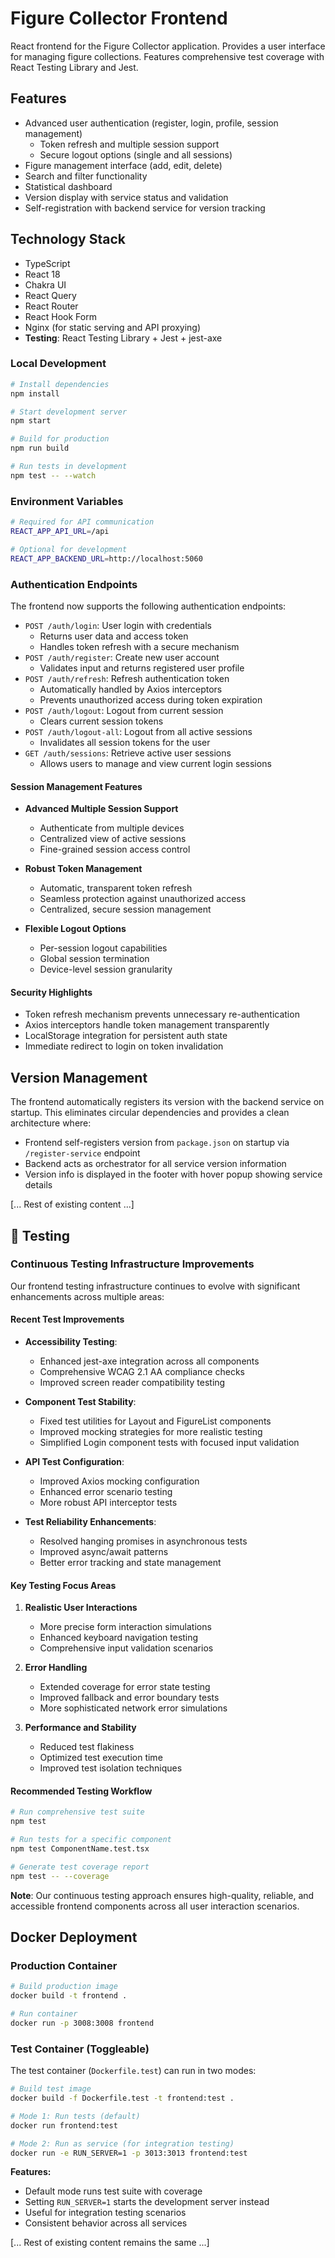 # Figure Collector Frontend

React frontend for the Figure Collector application. Provides a user interface for managing figure collections. Features comprehensive test coverage with React Testing Library and Jest.

## Features

- Advanced user authentication (register, login, profile, session management)
  - Token refresh and multiple session support
  - Secure logout options (single and all sessions)
- Figure management interface (add, edit, delete)
- Search and filter functionality
- Statistical dashboard
- Version display with service status and validation
- Self-registration with backend service for version tracking

## Technology Stack

- TypeScript
- React 18
- Chakra UI
- React Query
- React Router
- React Hook Form
- Nginx (for static serving and API proxying)
- **Testing**: React Testing Library + Jest + jest-axe

### Local Development

```bash
# Install dependencies
npm install

# Start development server
npm start

# Build for production
npm run build

# Run tests in development
npm test -- --watch
```

### Environment Variables

```bash
# Required for API communication
REACT_APP_API_URL=/api

# Optional for development
REACT_APP_BACKEND_URL=http://localhost:5060
```

### Authentication Endpoints

The frontend now supports the following authentication endpoints:

- `POST /auth/login`: User login with credentials
  - Returns user data and access token
  - Handles token refresh with a secure mechanism
- `POST /auth/register`: Create new user account
  - Validates input and returns registered user profile
- `POST /auth/refresh`: Refresh authentication token
  - Automatically handled by Axios interceptors
  - Prevents unauthorized access during token expiration
- `POST /auth/logout`: Logout from current session
  - Clears current session tokens
- `POST /auth/logout-all`: Logout from all active sessions
  - Invalidates all session tokens for the user
- `GET /auth/sessions`: Retrieve active user sessions
  - Allows users to manage and view current login sessions

#### Session Management Features

- **Advanced Multiple Session Support**
  - Authenticate from multiple devices
  - Centralized view of active sessions
  - Fine-grained session access control

- **Robust Token Management**
  - Automatic, transparent token refresh
  - Seamless protection against unauthorized access
  - Centralized, secure session management

- **Flexible Logout Options**
  - Per-session logout capabilities
  - Global session termination
  - Device-level session granularity

#### Security Highlights

- Token refresh mechanism prevents unnecessary re-authentication
- Axios interceptors handle token management transparently
- LocalStorage integration for persistent auth state
- Immediate redirect to login on token invalidation

## Version Management

The frontend automatically registers its version with the backend service on startup. This eliminates circular dependencies and provides a clean architecture where:

- Frontend self-registers version from `package.json` on startup via `/register-service` endpoint
- Backend acts as orchestrator for all service version information
- Version info is displayed in the footer with hover popup showing service details

[... Rest of existing content ...]

## 🧪 Testing

### Continuous Testing Infrastructure Improvements

Our frontend testing infrastructure continues to evolve with significant enhancements across multiple areas:

#### Recent Test Improvements

- **Accessibility Testing**: 
  - Enhanced jest-axe integration across all components
  - Comprehensive WCAG 2.1 AA compliance checks
  - Improved screen reader compatibility testing

- **Component Test Stability**:
  - Fixed test utilities for Layout and FigureList components
  - Improved mocking strategies for more realistic testing
  - Simplified Login component tests with focused input validation

- **API Test Configuration**:
  - Improved Axios mocking configuration
  - Enhanced error scenario testing
  - More robust API interceptor tests

- **Test Reliability Enhancements**:
  - Resolved hanging promises in asynchronous tests
  - Improved async/await patterns
  - Better error tracking and state management

#### Key Testing Focus Areas

1. **Realistic User Interactions**
   - More precise form interaction simulations
   - Enhanced keyboard navigation testing
   - Comprehensive input validation scenarios

2. **Error Handling**
   - Extended coverage for error state testing
   - Improved fallback and error boundary tests
   - More sophisticated network error simulations

3. **Performance and Stability**
   - Reduced test flakiness
   - Optimized test execution time
   - Improved test isolation techniques

#### Recommended Testing Workflow

```bash
# Run comprehensive test suite
npm test

# Run tests for a specific component
npm test ComponentName.test.tsx

# Generate test coverage report
npm test -- --coverage
```

**Note**: Our continuous testing approach ensures high-quality, reliable, and accessible frontend components across all user interaction scenarios.

## Docker Deployment

### Production Container
```bash
# Build production image
docker build -t frontend .

# Run container
docker run -p 3008:3008 frontend
```

### Test Container (Toggleable)
The test container (`Dockerfile.test`) can run in two modes:

```bash
# Build test image
docker build -f Dockerfile.test -t frontend:test .

# Mode 1: Run tests (default)
docker run frontend:test

# Mode 2: Run as service (for integration testing)
docker run -e RUN_SERVER=1 -p 3013:3013 frontend:test
```

**Features:**
- Default mode runs test suite with coverage
- Setting `RUN_SERVER=1` starts the development server instead
- Useful for integration testing scenarios
- Consistent behavior across all services

[... Rest of existing content remains the same ...]